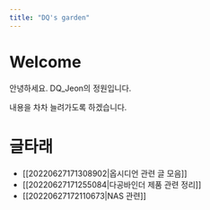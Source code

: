 ```yaml
---
title: "DQ's garden"
---
```


# Welcome
안녕하세요. DQ_Jeon의 정원입니다.

내용을 차차 늘려가도록 하겠습니다.

# 글타래
* [[20220627171308902|옵시디언 관련 글 모음]]
* [[20220627171255084|다공바인더 제품 관련 정리]]
* [[20220627172110673|NAS 관련]]